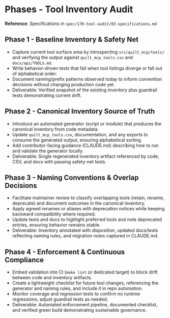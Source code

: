 <!-- markdownlint-disable MD013 -->
# Phases - Tool Inventory Audit

**Reference**: Specifications in `spec/170-tool-audit/03-specifications.md`

## Phase 1 - Baseline Inventory & Safety Net

- Capture current tool surface area by introspecting `src/quilt_mcp/tools/` and verifying the output against `quilt_mcp_tools.csv` and `docs/api/TOOLS.md`.
- Write behavior-driven tests that fail when tool listings diverge or fall out of alphabetical order.
- Document naming/prefix patterns observed today to inform convention decisions without changing production code yet.
- Deliverable: Verified snapshot of the existing inventory plus guardrail tests demonstrating current drift.

## Phase 2 - Canonical Inventory Source of Truth

- Introduce an automated generator (script or module) that produces the canonical inventory from code metadata.
- Update `quilt_mcp_tools.csv`, documentation, and any exports to consume the generated output, ensuring alphabetical sorting.
- Add contributor-facing guidance (CLAUDE.md) describing how to run and validate the generator locally.
- Deliverable: Single regenerated inventory artifact referenced by code, CSV, and docs with passing safety-net tests.

## Phase 3 - Naming Conventions & Overlap Decisions

- Facilitate maintainer review to classify overlapping tools (retain, rename, deprecate) and document outcomes in the canonical inventory.
- Apply agreed renames or aliases with deprecation notices while keeping backward compatibility where required.
- Update tests and docs to highlight preferred tools and note deprecated entries, ensuring behavior remains stable.
- Deliverable: Inventory annotated with disposition, updated docs/tests reflecting naming rules, and migration notes captured in CLAUDE.md.

## Phase 4 - Enforcement & Continuous Compliance

- Embed validation into CI (`make lint` or dedicated target) to block drift between code and inventory artifacts.
- Create a lightweight checklist for future tool changes, referencing the generator and naming rules, and include it in repo automation.
- Monitor coverage and regression tests to confirm no runtime regressions; adjust guardrail tests as needed.
- Deliverable: Automated enforcement pipeline, documented checklist, and verified green build demonstrating sustainable governance.
